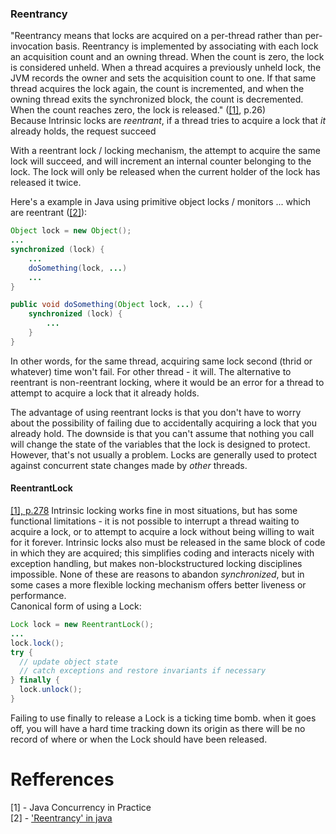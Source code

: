 ### Reentrancy

"Reentrancy means that locks are acquired on a per-thread rather than per-invocation basis. Reentrancy is implemented by 
associating with each lock an acquisition count and an owning thread. When the count is zero, the lock is considered unheld. 
When a thread acquires a previously unheld lock, the JVM records the owner and sets the acquisition count to one. If that same 
thread acquires the lock again, the count is incremented, and when the owning thread exits the synchronized block, 
the count is decremented. When the count reaches zero, the lock is released." ([\[1\]](#ref01), p.26)    
Because Intrinsic locks are _reentrant_, if a thread tries to acquire a lock that _it_ already holds, the request succeed

With a reentrant lock / locking mechanism, the attempt to acquire the same lock will succeed, and will increment an internal counter belonging to the lock. The lock will only be released when the current holder of the lock has released it twice.

Here's a example in Java using primitive object locks / monitors ... which are reentrant ([\[2\]](#ref02)):

```java
Object lock = new Object();
...
synchronized (lock) {
    ...
    doSomething(lock, ...)
    ...
}

public void doSomething(Object lock, ...) {
    synchronized (lock) {
        ...
    }
}
```

In other words, for the same thread, acquiring same lock second (thrid or whatever) time won't fail. For other thread - it will.
The alternative to reentrant is non-reentrant locking, where it would be an error for a thread to attempt to acquire a lock 
that it already holds.  

The advantage of using reentrant locks is that you don't have to worry about the possibility of failing due to accidentally 
acquiring a lock that you already hold. The downside is that you can't assume that nothing you call will change the state of 
the variables that the lock is designed to protect. However, that's not usually a problem. Locks are generally used to protect 
against concurrent state changes made by _other_ threads.

#### ReentrantLock
[[1], p.278](#ref01) Intrinsic locking works fine in most situations, but has some functional limitations - it is not possible to interrupt a 
thread waiting to acquire a lock, or to attempt to acquire a lock without being willing to wait for it forever. 
Intrinsic locks also must be released in the same block of code in which they are acquired; this simplifies coding and 
interacts nicely with exception handling, but makes non-blockstructured locking disciplines impossible. None of these are 
reasons to abandon _synchronized_, but in some cases a more flexible locking mechanism offers better liveness or performance.  
Canonical form of using a Lock:  
```java
Lock lock = new ReentrantLock();
...
lock.lock();
try {
  // update object state
  // catch exceptions and restore invariants if necessary
} finally {
  lock.unlock();
}
```
Failing to use finally to release a Lock is a ticking time bomb. when it goes off, you will have a hard time tracking down 
its origin as there will be no record of where or when the Lock should have been released.  


# Refferences

<a id="ref01">[1] - Java Concurrency in Practice  
<a id="ref02">[2] - ['Reentrancy' in java](https://stackoverflow.com/questions/16504231/reentrancy-in-java)
